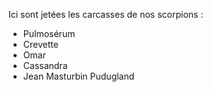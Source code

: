Ici sont jetées les carcasses de nos scorpions :
- Pulmosérum
 - Crevette
 - Omar
 - Cassandra
 - Jean Masturbin Pudugland
